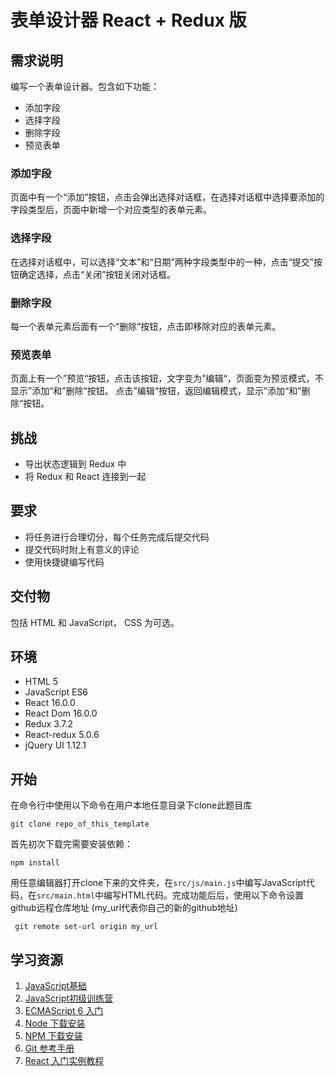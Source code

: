 # 表单设计器 React + Redux 版
## 需求说明
编写一个表单设计器。包含如下功能：
* 添加字段
* 选择字段
* 删除字段
* 预览表单

### 添加字段
页面中有一个“添加”按钮，点击会弹出选择对话框，在选择对话框中选择要添加的字段类型后，页面中新增一个对应类型的表单元素。

### 选择字段
在选择对话框中，可以选择“文本”和“日期”两种字段类型中的一种，点击“提交”按钮确定选择，点击“关闭”按钮关闭对话框。

### 删除字段
每一个表单元素后面有一个“删除”按钮，点击即移除对应的表单元素。

### 预览表单
页面上有一个”预览“按钮，点击该按钮，文字变为”编辑“，页面变为预览模式，不显示”添加“和”删除“按钮。
点击”编辑“按钮，返回编辑模式，显示”添加“和”删除“按钮。

## 挑战
* 导出状态逻辑到 Redux 中
* 将 Redux 和 React 连接到一起

## 要求
* 将任务进行合理切分，每个任务完成后提交代码
* 提交代码时附上有意义的评论
* 使用快捷键编写代码

## 交付物
包括 HTML 和 JavaScript， CSS 为可选。

## 环境
* HTML 5
* JavaScript ES6
* React 16.0.0
* React Dom 16.0.0
* Redux 3.7.2
* React-redux 5.0.6
* jQuery UI 1.12.1

## 开始
在命令行中使用以下命令在用户本地任意目录下clone此题目库
```
git clone repo_of_this_template
```
首先初次下载完需要安装依赖：
```
npm install
```

用任意编辑器打开clone下来的文件夹，在`src/js/main.js`中编写JavaScript代码，在`src/main.html`中编写HTML代码。完成功能后后，使用以下命令设置github远程仓库地址 (my_url代表你自己的新的github地址)
```
 git remote set-url origin my_url
```
## 学习资源
1. [JavaScript基础](http://codefordream.com/courses/js_basic/sections)
2. [JavaScript初级训练营](http://codefordream.com/courses/js_learning_camps/sections)
3. [ECMAScript 6 入门](http://es6.ruanyifeng.com/)
4. [Node 下载安装](https://github.com/creationix/nvm)
5. [NPM 下载安装](https://github.com/npm/npm)
6. [Git 参考手册](https://git-scm.com/docs)
7. [React 入门实例教程](http://www.ruanyifeng.com/blog/2015/03/react.html)
